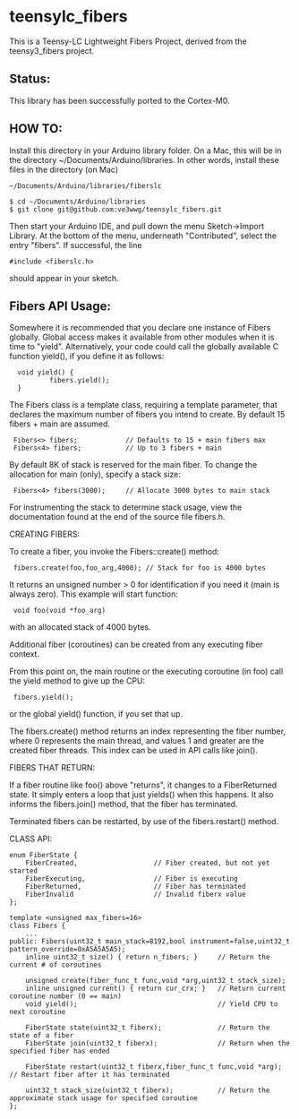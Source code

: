 teensylc_fibers
===============

This is a Teensy-LC Lightweight Fibers Project, derived from the teensy3_fibers project.


Status:
-------

This library has been successfully ported to the Cortex-M0.


HOW TO:
-------

Install this directory in your Arduino library folder. On a Mac, this
will be in the directory ~/Documents/Arduino/libraries. In other words,
install these files in the directory (on Mac)

    ~/Documents/Arduino/libraries/fiberslc

    $ cd ~/Documents/Arduino/libraries
    $ git clone git@github.com:ve3wwg/teensylc_fibers.git

Then start your Arduino IDE, and pull down the menu Sketch->Import
Library. At the bottom of the menu, underneath "Contributed", select the
entry "fibers". If successful, the line

    #include <fiberslc.h> 

should appear in your sketch.


Fibers API Usage:
-----------------
 
Somewhere it is recommended that you declare one instance of
Fibers globally. Global access makes it available from other
modules when it is time to "yield". Alternatively, your code
could call the globally available C function yield(), if you
define it as follows:

      void yield() {
              fibers.yield();
      }

The Fibers class is a template class, requiring a template parameter,
that declares the maximum number of fibers you intend to create.
By default 15 fibers + main are assumed.
 
     Fibers<> fibers;            // Defaults to 15 + main fibers max
     Fibers<4> fibers;           // Up to 3 fibers + main
 
By default 8K of stack is reserved for the main fiber. To change
the allocation for main (only), specify a stack size:
 
     Fibers<4> fibers(3000);     // Allocate 3000 bytes to main stack
     
For instrumenting the stack to determine stack usage, view the documentation
found at the end of the source file fibers.h.

CREATING FIBERS:

To create a fiber, you invoke the Fibers::create() method:
 
     fibers.create(foo,foo_arg,4000); // Stack for foo is 4000 bytes
     
It returns an unsigned number > 0 for identification if you
need it (main is always zero). This example will start function:
 
     void foo(void *foo_arg)
 
with an allocated stack of 4000 bytes.
 
Additional fiber (coroutines) can be created from any executing
fiber context.

From this point on, the main routine or the executing coroutine
(in foo) call the yield method to give up the CPU:
 
     fibers.yield();
              
or the global yield() function, if you set that up. 

The fibers.create() method returns an index representing the fiber number,
where 0 represents the main thread, and values 1 and greater are the
created fiber threads. This index can be used in API calls like join().

FIBERS THAT RETURN:

If a fiber routine like foo() above "returns", it changes to a FiberReturned
state. It simply enters a loop that just yields() when this happens. It also
informs the fibers.join() method, that the fiber has terminated.  

Terminated fibers can be restarted, by use of the fibers.restart() method.

CLASS API:

    enum FiberState {
        FiberCreated,                   // Fiber created, but not yet started
        FiberExecuting,                 // Fiber is executing
        FiberReturned,                  // Fiber has terminated
        FiberInvalid                    // Invalid fiberx value
    };

    template <unsigned max_fibers=16>
    class Fibers {
        ...
    public: Fibers(uint32_t main_stack=8192,bool instrument=false,uint32_t pattern_override=0xA5A5A5A5);
        inline uint32_t size() { return n_fibers; }     // Return the current # of coroutines
  
        unsigned create(fiber_func_t func,void *arg,uint32_t stack_size);
        inline unsigned current() { return cur_crx; }   // Return current coroutine number (0 == main)
        void yield();                                   // Yield CPU to next coroutine
        
        FiberState state(uint32_t fiberx);              // Return the state of a fiber
        FiberState join(uint32_t fiberx);               // Return when the specified fiber has ended
        
        FiberState restart(uint32_t fiberx,fiber_func_t func,void *arg); // Restart fiber after it has terminated
        
        uint32_t stack_size(uint32_t fiberx);           // Return the approximate stack usage for specified coroutine
    };




